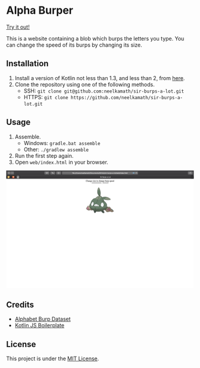 # Alpha Burper

[Try it out!](https://sir-burps-a-lot.netlify.com/)

This is a website containing a blob which burps the letters you type. You can change the speed of its burps by changing its size.

## Installation

1. Install a version of Kotlin not less than 1.3, and less than 2, from [here](https://kotlinlang.org/docs/tutorials/command-line.html).
1. Clone the repository using one of the following methods.
    - SSH: `git clone git@github.com:neelkamath/sir-burps-a-lot.git`
    - HTTPS: `git clone https://github.com/neelkamath/sir-burps-a-lot.git`

## Usage

1. Assemble.
    - Windows: `gradle.bat assemble`
    - Other: `./gradlew assemble`
1. Run the first step again.
1. Open `web/index.html` in your browser.

![Screenshot](screenshot.png)

## Credits

- [Alphabet Burp Dataset](https://github.com/neelkamath/alphabet-burp-dataset)
- [Kotlin JS Boilerplate](https://github.com/neelkamath/kotlin-js-boilerplate)

## License

This project is under the [MIT License](LICENSE).